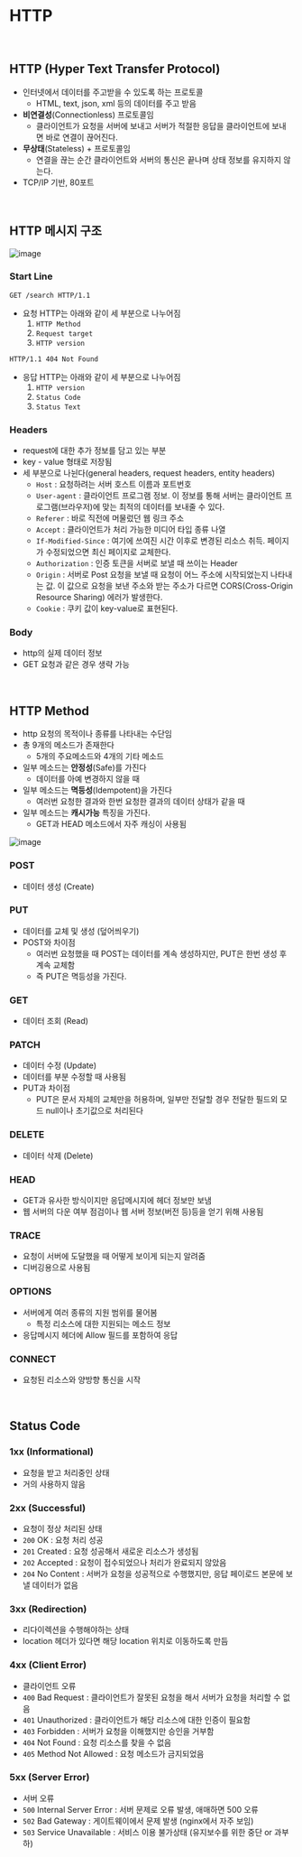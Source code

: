 # HTTP

<br>

## HTTP (Hyper Text Transfer Protocol)

- 인터넷에서 데이터를 주고받을 수 있도록 하는 프로토콜
    - HTML, text, json, xml 등의 데이터를 주고 받음
- **비연결성**(Connectionless) 프로토콜임
    - 클라이언트가 요청을 서버에 보내고 서버가 적절한 응답을 클라이언트에 보내면 바로 연결이 끊어진다.
- **무상태**(Stateless) +  프로토콜임
    - 연결을 끊는 순간 클라이언트와 서버의 통신은 끝나며 상태 정보를 유지하지 않는다.
- TCP/IP 기반, 80포트

<br>

## HTTP 메시지 구조

![image](https://user-images.githubusercontent.com/92436863/229435216-07c3af4f-f7f9-482c-b1b0-f15f849a02c4.png)


### Start Line 
```
GET /search HTTP/1.1
```
- 요청 HTTP는 아래와 같이 세 부분으로 나누어짐
    1. `HTTP Method`
    2. `Request target`
    3. `HTTP version`

```
HTTP/1.1 404 Not Found
```
- 응답 HTTP는 아래와 같이 세 부분으로 나누어짐
    1. `HTTP version`
    2. `Status Code`
    3. `Status Text`

### Headers

- request에 대한 추가 정보를 담고 있는 부분
- key - value 형태로 저장됨
- 세 부분으로 나뉜다(general headers, request headers, entity headers)
    - `Host` : 요청하려는 서버 호스트 이름과 포트번호
    - `User-agent` : 클라이언트 프로그램 정보. 이 정보를 통해 서버는 클라이언트 프로그램(브라우저)에 맞는 최적의 데이터를 보내줄 수 있다.
    - `Referer` : 바로 직전에 머물렀던 웹 링크 주소
    - `Accept` : 클라이언트가 처리 가능한 미디어 타입 종류 나열
    - `If-Modified-Since` : 여기에 쓰여진 시간 이후로 변경된 리소스 취득. 페이지가 수정되었으면 최신 페이지로 교체한다.
    - `Authorization` : 인증 토큰을 서버로 보낼 때 쓰이는 Header
    - `Origin` : 서버로 Post 요청을 보낼 때 요청이 어느 주소에 시작되었는지 나타내는 값. 이 값으로 요청을 보낸 주소와 받는 주소가 다르면 CORS(Cross-Origin Resource Sharing) 에러가 발생한다.
    - `Cookie` : 쿠키 값이 key-value로 표현된다.

### Body

- http의 실제 데이터 정보
- GET 요청과 같은 경우 생략 가능

<br>


## HTTP Method

- http 요청의 목적이나 종류를 나타내는 수단임
- 총 9개의 메소드가 존재한다
    - 5개의 주요메소드와 4개의 기타 메소드
- 일부 메소드는 **안정성**(Safe)를 가진다
    - 데이터를 아예 변경하지 않을 때
- 일부 메소드는 **멱등성**(Idempotent)을 가진다
    - 여러번 요청한 결과와 한번 요청한 결과의 데이터 상태가 같을 때
- 일부 메소드는 **캐시가능** 특징을 가진다.
    - GET과 HEAD 메소드에서 자주 캐싱이 사용됨

![image](https://user-images.githubusercontent.com/71180414/150720932-5f2a71ae-1d31-4f3a-9518-42dfc0037240.png)

### POST

- 데이터 생성 (Create)

### PUT

- 데이터를 교체 및 생성 (덮어씌우기)
- POST와 차이점
    - 여러번 요청했을 때 POST는 데이터를 계속 생성하지만, PUT은 한번 생성 후 계속 교체함
    - 즉 PUT은 멱등성을 가진다.

### GET

- 데이터 조회 (Read)

### PATCH

- 데이터 수정 (Update)
- 데이터를 부분 수정할 때 사용됨
- PUT과 차이점
    - PUT은 문서 자체의 교체만을 허용하며, 일부만 전달할 경우 전달한 필드외 모드 null이나 초기값으로 처리된다

### DELETE

- 데이터 삭제 (Delete)

### HEAD

- GET과 유사한 방식이지만 응답메시지에 헤더 정보만 보냄
- 웹 서버의 다운 여부 점검이나 웹 서버 정보(버전 등)등을 얻기 위해 사용됨

### TRACE

- 요청이 서버에 도달했을 때 어떻게 보이게 되는지 알려줌
- 디버깅용으로 사용됨

### OPTIONS

- 서버에게 여러 종류의 지원 범위를 물어봄
    - 특정 리소스에 대한 지원되는 메소드 정보
- 응답메시지 헤더에 Allow 필드를 포함하여 응답

### CONNECT

- 요청된 리소스와 양방향 통신을 시작

<br>

## Status Code

### 1xx (Informational)

- 요청을 받고 처리중인 상태
- 거의 사용하지 않음

### 2xx (Successful)

- 요청이 정상 처리된 상태
- `200` OK : 요청 처리 성공
- `201` Created : 요청 성공해서 새로운 리소스가 생성됨
- `202` Accepted : 요청이 접수되었으나 처리가 완료되지 않았음
- `204` No Content : 서버가 요청을 성공적으로 수행했지만, 응답 페이로드 본문에 보낼 데이터가 없음

### 3xx (Redirection)

- 리다이렉션을 수행해야하는 상태
- location 헤더가 있다면 해당 location 위치로 이동하도록 만듬

### 4xx (Client Error)

- 클라이언트 오류
- `400` Bad Request : 클라이언트가 잘못된 요청을 해서 서버가 요청을 처리할 수 없음
- `401` Unauthorized : 클라이언트가 해당 리소스에 대한 인증이 필요함
- `403` Forbidden : 서버가 요청을 이해했지만 승인을 거부함
- `404` Not Found : 요청 리소스를 찾을 수 없음
- `405` Method Not Allowed : 요청 메소드가 금지되었음

### 5xx (Server Error)
 
- 서버 오류
- `500` Internal Server Error : 서버 문제로 오류 발생, 애매하면 500 오류
- `502` Bad Gateway : 게이트웨이에서 문제 발생 (nginx에서 자주 보임)
- `503` Service Unavailable : 서비스 이용 불가상태 (유지보수를 위한 중단 or 과부하)

<br>

